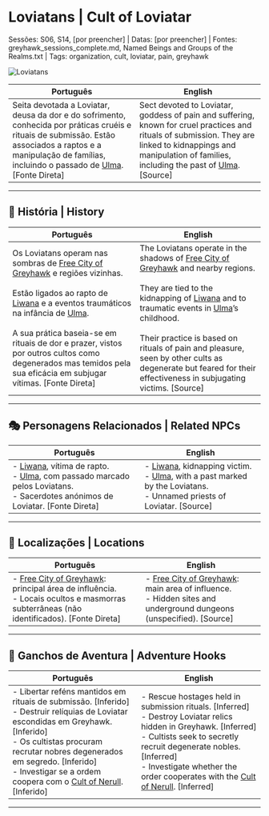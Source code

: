 # Loviatans | Cult of Loviatar

Sessões: S06, S14, [por preencher] | Datas: [por preencher] | Fontes: greyhawk_sessions_complete.md, Named Beings and Groups of the Realms.txt | Tags: organization, cult, loviatar, pain, greyhawk

![Loviatans](assets/organization/org_blank.png)

| **Português** | **English** |
|---------------|-------------|
| Seita devotada a Loviatar, deusa da dor e do sofrimento, conhecida por práticas cruéis e rituais de submissão. Estão associados a raptos e a manipulação de famílias, incluindo o passado de [Ulma](docs/pc/-/pc_ulma.md). [Fonte Direta] | Sect devoted to Loviatar, goddess of pain and suffering, known for cruel practices and rituals of submission. They are linked to kidnappings and manipulation of families, including the past of [Ulma](docs/pc/-/pc_ulma.md). [Source] |

---

## 📖 História | History

| **Português**                                                                                                                                                                                                                                                                                                                                                                                                           | **English**                                                                                                                                                                                                                                                                                                                                                                                                                          |
| ----------------------------------------------------------------------------------------------------------------------------------------------------------------------------------------------------------------------------------------------------------------------------------------------------------------------------------------------------------------------------------------------------------------------- | ------------------------------------------------------------------------------------------------------------------------------------------------------------------------------------------------------------------------------------------------------------------------------------------------------------------------------------------------------------------------------------------------------------------------------------ |
| Os Loviatans operam nas sombras de [Free City of Greyhawk](free_city_of_greyhawk.md) e regiões vizinhas. <br><br> Estão ligados ao rapto de [Liwana](../../npc/liwana.md) e a eventos traumáticos na infância de [Ulma](docs/pc/-/pc_ulma.md). <br><br> A sua prática baseia-se em rituais de dor e prazer, vistos por outros cultos como degenerados mas temidos pela sua eficácia em subjugar vítimas. [Fonte Direta] | The Loviatans operate in the shadows of [Free City of Greyhawk](free_city_of_greyhawk.md) and nearby regions. <br><br> They are tied to the kidnapping of [Liwana](../../npc/liwana.md) and to traumatic events in [Ulma](docs/pc/-/pc_ulma.md)’s childhood. <br><br> Their practice is based on rituals of pain and pleasure, seen by other cults as degenerate but feared for their effectiveness in subjugating victims. [Source] |

---

## 🎭 Personagens Relacionados | Related NPCs

| **Português** | **English** |
|---------------|-------------|
| - [Liwana](../../npc/liwana.md), vítima de rapto. <br>- [Ulma](docs/pc/-/pc_ulma.md), com passado marcado pelos Loviatans. <br>- Sacerdotes anónimos de Loviatar. [Fonte Direta] | - [Liwana](../../npc/liwana.md), kidnapping victim. <br>- [Ulma](docs/pc/-/pc_ulma.md), with a past marked by the Loviatans. <br>- Unnamed priests of Loviatar. [Source] |

---

## 📌 Localizações | Locations

| **Português**                                                                                                                                                        | **English**                                                                                                                                      |
| -------------------------------------------------------------------------------------------------------------------------------------------------------------------- | ------------------------------------------------------------------------------------------------------------------------------------------------ |
| - [Free City of Greyhawk](free_city_of_greyhawk.md): principal área de influência. <br>- Locais ocultos e masmorras subterrâneas (não identificados). [Fonte Direta] | - [Free City of Greyhawk](free_city_of_greyhawk.md): main area of influence. <br>- Hidden sites and underground dungeons (unspecified). [Source] |

---

## 🎲 Ganchos de Aventura | Adventure Hooks

| **Português** | **English** |
|---------------|-------------|
| - Libertar reféns mantidos em rituais de submissão. [Inferido] <br>- Destruir relíquias de Loviatar escondidas em Greyhawk. [Inferido] <br>- Os cultistas procuram recrutar nobres degenerados em segredo. [Inferido] <br>- Investigar se a ordem coopera com o [Cult of Nerull](cult_of_nerull.md). [Inferido] | - Rescue hostages held in submission rituals. [Inferred] <br>- Destroy Loviatar relics hidden in Greyhawk. [Inferred] <br>- Cultists seek to secretly recruit degenerate nobles. [Inferred] <br>- Investigate whether the order cooperates with the [Cult of Nerull](cult_of_nerull.md). [Inferred] |

---